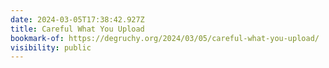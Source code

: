 ```yaml
---
date: 2024-03-05T17:38:42.927Z
title: Careful What You Upload
bookmark-of: https://degruchy.org/2024/03/05/careful-what-you-upload/
visibility: public
---
```

